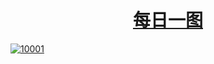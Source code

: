 # <h1 align="center">[每日一图](https://dwz.win/a36w)</h1>

[![10001](https://user-images.githubusercontent.com/128218225/226184304-a9c32388-00f2-4669-a12b-c2e82603eb81.jpg)](https://github.com/51kanpian/51kanpian/blob/main/001/01.md)

<!--
<h1 align="center">学习永远在路上</h1>






**51kanpian/51kanpian** is a ✨ _special_ ✨ repository because its `README.md` (this file) appears on your GitHub profile.
 [![twitter](https://user-images.githubusercontent.com/128218225/226099468-6e38ebad-3e03-4ccc-8920-19afa5dcd858.png)
](https://twitter.com/whaogx)

Here are some ideas to get you started:

- 🔭 I’m currently working on ...
- 🌱 I’m currently learning ...
- 👯 I’m looking to collaborate on ...
- 🤔 I’m looking for help with ...
- 💬 Ask me about ...
- 📫 How to reach me: ...
- 😄 Pronouns: ...
- ⚡ Fun fact: ...
-->
